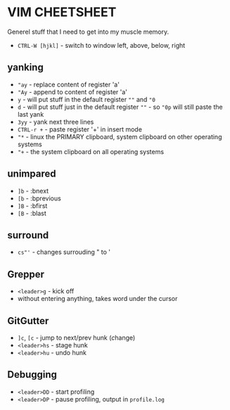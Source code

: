 # VIM CHEETSHEET

Generel stuff that I need to get into my muscle memory.

* `CTRL-W [hjkl]` - switch to window left, above, below, right

## yanking
* `"ay` - replace content of register 'a'
* `"Ay` - append to content of register 'a'
* `y` - will put stuff in the default register `""` and `"0`
* `d` - will put stuff just in the default register `""` - so `"0p` will still
  paste the last yank
* `3yy` - yank next three lines
* `CTRL-r +` - paste register '+' in insert mode
* `"*` - linux the PRIMARY clipboard, system clipboard on other operating
  systems
* `"+` - the system clipboard on all operating systems


## unimpared
* `]b` - :bnext
* `[b` - :bprevious
* `]B` - :bfirst
* `[B` - :blast

## surround
* `cs"'` - changes surrouding " to '

## Grepper

* `<leader>g` - kick off
* without entering anything, takes word under the cursor

## GitGutter

* `]c`, `[c` - jump to next/prev hunk (*c*hange)
* `<leader>hs` - stage hunk
* `<leader>hu` - undo hunk

## Debugging

* `<leader>DD` - start profiling
* `<leader>DP` - pause profiling, output in `profile.log`
